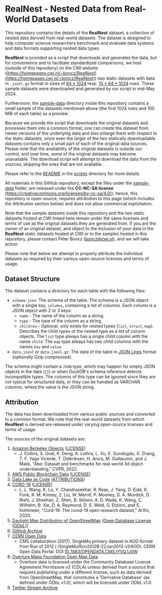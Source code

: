 # RealNest - Nested Data from Real-World Datasets

This repository contains the details of the **RealNest** dataset, a collection of nested data derived from real-world
datasets. The dataset is designed to help computer science researchers benchmark and evaluate data systems and data
formats supporting nested data types.

**RealNest** is provided as a script that downloads and generates the data, but for convenience and to facilitate
standardized comparisons, we host (outside of this repository) on the CWI
website ([https://homepages.cwi.nl/~boncz/RealNest](https://homepages.cwi.nl/~boncz/RealNest)) two static datasets with
data in `.jsonl.gz` format in sizes of [64 * 1024](https://homepages.cwi.nl/~boncz/RealNest/tables_65536.tar)
resp. [10 * 64 * 1024](https://homepages.cwi.nl/~boncz/RealNest/tables_655360.tar) rows. These sample datasets were
downloaded and generated by our script in mid-May 2024.

Furthermore, the [sample-data](sample-data) directory inside this repository contains a small sample of the datasets
mentioned above (the first 1024 rows and 100 MiB of each table) as a preview.

Because we provide the script that downloads the original datasets and processes them into a common format, one can
create the dataset from newer versions of the underlying data and also enlarge them with respect to the static datasets,
since even the larger of the two statically downloadable datasets contains only a small part of each of the original
data sources. Please note that the availability of the original datasets is outside our control, and over time, some of
the original datasets may become unavailable. The download script will attempt to download the data from the sources,
skipping the ones that are not available.

Please refer to the [README](scripts/README.md) in the [scripts](scripts) directory for more details.

All materials in this GitHub repository, except the files under the [sample-data](sample-data) folder, are released
under the **CC-NC-SA license** (https://creativecommons.org/licenses/by-nc-sa/4.0/); hence, this repository is
open-source, requires attribution to this page (which includes the Attribution section below) and does not allow
commercial exploitation.

Note that the sample datasets inside this repository and the two static datasets hosted at CWI linked here remain under
the same licenses and terms of use as the original datasets they are generated from. If you are the owner of an original
dataset, and object to the inclusion of your data in the **RealNest** static datasets hosted at CWI or to the samples
hosted in this repository, please contact Peter Boncz (boncz@cwi.nl), and we will take action.

Please note that below we attempt to properly attribute the individual datasets as required by their various open-source
licenses and terms of usage.

## Dataset Structure

The dataset contains a directory for each table with the following files:

- `schema.json`: The schema of the table. The schema is a JSON object with a single key, `columns`, containing a list of
  columns. Each column is a JSON object with 2 or 3 keys:
    - `name` - The name of the column as a string.
    - `type` - The type of the column as a string.
    - `children` - Optional, only exists for nested types (`list`, `struct`, `map`). Describes the child types of the
      nested type as a list of column objects. The `list` type always has a single child column with the name `child`.
      The `map` type always has two child columns with the names `key` and `value`.
- `data.jsonl` or `data.jsonl.gz`: The data of the table in [JSON Lines](https://jsonlines.org/) format (optionally
  Gzip compressed).

The schema might contain a `JSON` type, which may happen for empty JSON objects in the data (`{}`) or when DuckDB's
schema inference detects incompatible types. The columns of this type can be ignored since they are not typical for
structured data, or they can be handled as VARCHAR columns, where the value is the JSON string.

## Attribution

The data has been downloaded from various public sources and converted to a common format. We note that the real-world
datasets from which **RealNest** is derived are released under varying open-source licenses and terms of usage.

The sources of the original datasets are:

1. [Amazon Berkeley Objects](https://amazon-berkeley-objects.s3.us-east-1.amazonaws.com/index.html) ([LICENSE](https://amazon-berkeley-objects.s3.us-east-1.amazonaws.com/LICENSE-CC-BY-4.0.txt))
    - J. Collins, S. Goel, K. Deng, A. Luthra, L. Xu, E. Gundogdu, X. Zhang, T. F. Yago
      Vicente, T. Dideriksen, H. Arora, M. Guillaumin, and J. Malik, "Abo: Dataset and
      benchmarks for real-world 3d object understanding," CVPR, 2022.
2. [AWS Public Blockchain Data](https://registry.opendata.aws/aws-public-blockchain/) ([LICENSE](https://github.com/aws-solutions-library-samples/guidance-for-digital-assets-on-aws/blob/main/LICENSE))
3. [Data Lake as Code](https://github.com/aws-samples/data-lake-as-code) ([ATTRIBUTIONS](https://github.com/aws-samples/data-lake-as-code/blob/roda/docs/roda_attributions.txt))
4. [CORD-19](https://allenai.org/data/cord-19) ([LICENSE](https://ai2-semanticscholar-cord-19.s3-us-west-2.amazonaws.com/2020-03-13/COVID.DATA.LIC.AGMT.pdf))
    - L. L. Wang, K. Lo, Y. Chandrasekhar, R. Reas, J. Yang, D. Eide, K. Funk, R. M.
      Kinney, Z. Liu, W. Merrill, P. Mooney, D. A. Murdick, D. Rishi, J. Sheehan, Z. Shen,
      B. Stilson, A. D. Wade, K. Wang, C. Wilhelm, B. Xie, D. A. Raymond, D. S. Weld,
      O. Etzioni, and S. Kohlmeier, "Cord-19: The covid-19 open research dataset," ArXiv, 2020.
5. [Daylight Map Distribution of OpenStreetMap](https://registry.opendata.aws/daylight-osm/) ([Open Database License (ODbL)](https://opendatacommons.org/licenses/odbl/1-0/))
6. [GitHub Archive](https://www.gharchive.org/)
7. [CERN Open Data](https://opendata.cern.ch/record/6021)
    - CMS collaboration (2017). SingleMu primary dataset in AOD format from Run of 2012 (
      /SingleMu/Run2012B-22Jan2013-v1/AOD). CERN Open Data Portal.
      DOI:[10.7483/OPENDATA.CMS.IYVQ.1J0W](http://doi.org/10.7483/OPENDATA.CMS.IYVQ.1J0W)
8. [Overture Maps Foundation Open Map Data](https://registry.opendata.aws/overture/)
    - Overture data is licensed under the Community Database License Agreement Permissive v2 (CDLA) unless derived
      from a source that requires publishing under a different license, such as data derived from OpenStreetMap,
      that constitutes a 'Derivative Database' (as defined under ODbL v1.0), which will be licensed under ODbL v1.0.
9. [Twitter Stream Archive](https://archive.org/details/twitterstream)
